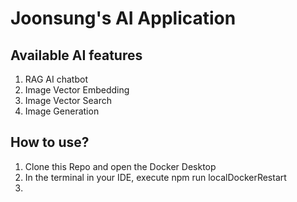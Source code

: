 # Joonsung's AI Application

## Available AI features
1. RAG AI chatbot
2. Image Vector Embedding
3. Image Vector Search
4. Image Generation

## How to use?
1. Clone this Repo and open the Docker Desktop
2. In the terminal in your IDE, execute npm run localDockerRestart
3. 

